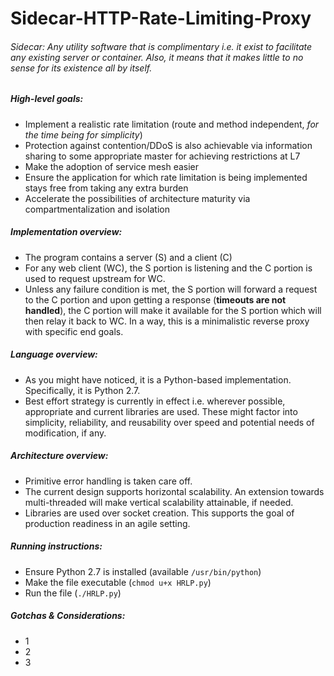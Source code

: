 # Sidecar-HTTP-Rate-Limiting-Proxy

###### Sidecar: Any utility software that is complimentary i.e. it exist to facilitate any existing server or container. Also, it means that it makes little to no sense for its existence all by itself.


##### High-level goals:
- Implement a realistic rate limitation (route and method independent, _for the time being for simplicity_)
- Protection against contention/DDoS is also achievable via information sharing to some appropriate master for achieving restrictions at L7
- Make the adoption of service mesh easier
- Ensure the application for which rate limitation is being implemented stays free from taking any extra burden
- Accelerate the possibilities of architecture maturity via compartmentalization and isolation


##### Implementation overview:
- The program contains a server (S) and a client (C)
- For any web client (WC), the S portion is listening and the C portion is used to request upstream for WC.
- Unless any failure condition is met, the S portion will forward a request to the C portion and upon getting a response (**timeouts are not handled**), the C portion will make it available for the S portion which will then relay it back to WC. In a way, this is a minimalistic reverse proxy with specific end goals.


##### Language overview:
- As you might have noticed, it is a Python-based implementation. Specifically, it is Python 2.7.
- Best effort strategy is currently in effect i.e. wherever possible, appropriate and current libraries are used. These might factor into simplicity, reliability, and reusability over speed and potential needs of modification, if any.


##### Architecture overview:
- Primitive error handling is taken care off.
- The current design supports horizontal scalability. An extension towards multi-threaded will make vertical scalability attainable, if needed.
- Libraries are used over socket creation. This supports the goal of production readiness in an agile setting.


##### Running instructions:
- Ensure Python 2.7 is installed (available `/usr/bin/python`)
- Make the file executable (`chmod u+x HRLP.py`)
- Run the file (`./HRLP.py`)


##### Gotchas & Considerations:
- 1
- 2
- 3
